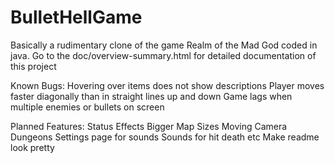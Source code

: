 # BulletHellGame
Basically a rudimentary clone of the game Realm of the Mad God coded in java.
Go to the doc/overview-summary.html for detailed documentation of this project

Known Bugs:
Hovering over items does not show descriptions
Player moves faster diagonally than in straight lines up and down
Game lags when multiple enemies or bullets on screen

Planned Features:
Status Effects
Bigger Map Sizes
Moving Camera
Dungeons
Settings page for sounds
Sounds for hit death etc
Make readme look pretty
